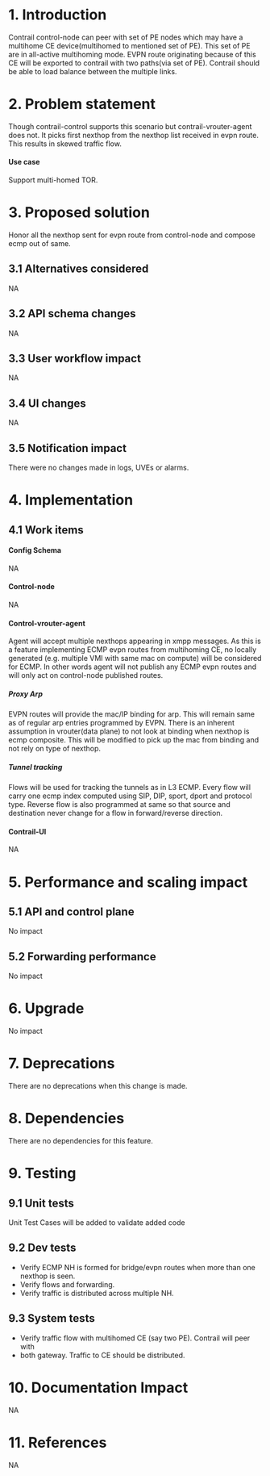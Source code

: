 # 1. Introduction
Contrail control-node can peer with set of PE nodes which may have a multihome
CE device(multihomed to mentioned set of PE). This set of PE are in all-active
multihoming mode. EVPN route originating because of this CE will be exported to
contrail with two paths(via set of PE).
Contrail should be able to load balance between the multiple links.

# 2. Problem statement
Though contrail-control supports this scenario but contrail-vrouter-agent does
not. It picks first nexthop from the nexthop list received in evpn route. This
results in skewed traffic flow.

#### Use case
Support multi-homed TOR.

# 3. Proposed solution
Honor all the nexthop sent for evpn route from control-node and compose ecmp out
of same.

## 3.1 Alternatives considered
NA

## 3.2 API schema changes
NA

## 3.3 User workflow impact
NA

## 3.4 UI changes
NA
## 3.5 Notification impact
There were no changes made in logs, UVEs or alarms.


# 4. Implementation
## 4.1 Work items
#### Config Schema
NA

#### Control-node
NA

#### Control-vrouter-agent
Agent will accept multiple nexthops appearing in xmpp messages.
As this is a feature implementing ECMP evpn routes from multihoming CE, no
locally generated (e.g. multiple VMI with same mac on compute) will be
considered for ECMP. In other words agent will not publish any ECMP evpn routes
and will only act on control-node published routes.

##### Proxy Arp
EVPN routes will provide the mac/IP binding for arp. This will remain same as of
regular arp entries programmed by EVPN.
There is an inherent assumption in vrouter(data plane) to not look at binding
when nexthop is ecmp composite. This will be modified to pick up the mac from
binding and not rely on type of nexthop.

##### Tunnel tracking
Flows will be used for tracking the tunnels as in L3 ECMP.
Every flow will carry one ecmp index computed using SIP, DIP, sport, dport and
protocol type. Reverse flow is also programmed at same so that source and
destination never change for a flow in forward/reverse direction.

#### Contrail-UI
NA

# 5. Performance and scaling impact
## 5.1 API and control plane
No impact

## 5.2 Forwarding performance
No impact

# 6. Upgrade
No impact

# 7. Deprecations
There are no deprecations when this change is made.

# 8. Dependencies
There are no dependencies for this feature.

# 9. Testing
## 9.1 Unit tests
Unit Test Cases will be added to validate added code

## 9.2 Dev tests
* Verify ECMP NH is formed for bridge/evpn routes when more than one nexthop is
seen.
* Verify flows and forwarding.
* Verify traffic is distributed across multiple NH.

## 9.3 System tests
* Verify traffic flow with multihomed CE (say two PE). Contrail will peer with
* both gateway. Traffic to CE should be distributed.

# 10. Documentation Impact
NA

# 11. References
NA

